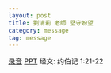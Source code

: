 ```yaml
---
layout: post
title: 劉清莉 老師 堅守盼望
category: message
tag: message
---
```


[录音](https://drive.google.com/open?id=1kbXLEg4MwStAdDKM937Wkm2XBCI8cSEW) [PPT](https://drive.google.com/open?id=1_Pbgb3LgQL_M3Jl7MlyAhFIy10BXZdWz) 经文: 约伯记 1:21-22
